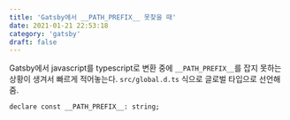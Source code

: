 ```yaml
---
title: 'Gatsby에서 __PATH_PREFIX__ 못찾을 때'
date: 2021-01-21 22:53:18
category: 'gatsby'
draft: false
---
```


Gatsby에서 javascript를 typescript로 변환 중에 `__PATH_PREFIX__`를 잡지 못하는 상황이 생겨서 빠르게 적어놓는다.
`src/global.d.ts` 식으로 글로벌 타입으로 선언해줌.

```js{3}
declare const __PATH_PREFIX__: string;
```

